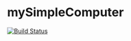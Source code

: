 # mySimpleComputer
[![Build Status](https://travis-ci.org/rushbush54/mySimpleComputer.svg?branch=master)](https://travis-ci.org/rushbush54/mySimpleComputer)
